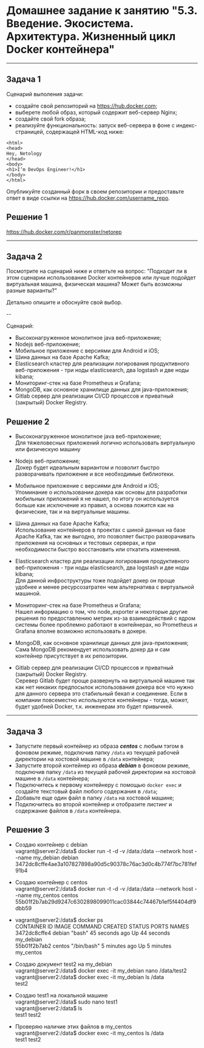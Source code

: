 
# Домашнее задание к занятию "5.3. Введение. Экосистема. Архитектура. Жизненный цикл Docker контейнера"

---
## Задача 1

Сценарий выполения задачи:

- создайте свой репозиторий на https://hub.docker.com;
- выберете любой образ, который содержит веб-сервер Nginx;
- создайте свой fork образа;
- реализуйте функциональность:
запуск веб-сервера в фоне с индекс-страницей, содержащей HTML-код ниже:
```
<html>
<head>
Hey, Netology
</head>
<body>
<h1>I’m DevOps Engineer!</h1>
</body>
</html>
```
Опубликуйте созданный форк в своем репозитории и предоставьте ответ в виде ссылки на https://hub.docker.com/username_repo.

## Решение 1

https://hub.docker.com/r/panmonster/netorep

---
## Задача 2

Посмотрите на сценарий ниже и ответьте на вопрос:
"Подходит ли в этом сценарии использование Docker контейнеров или лучше подойдет виртуальная машина, физическая машина? Может быть возможны разные варианты?"

Детально опишите и обоснуйте свой выбор.

--

Сценарий:

- Высоконагруженное монолитное java веб-приложение;
- Nodejs веб-приложение;
- Мобильное приложение c версиями для Android и iOS;
- Шина данных на базе Apache Kafka;
- Elasticsearch кластер для реализации логирования продуктивного веб-приложения - три ноды elasticsearch, два logstash и две ноды kibana;
- Мониторинг-стек на базе Prometheus и Grafana;
- MongoDB, как основное хранилище данных для java-приложения;
- Gitlab сервер для реализации CI/CD процессов и приватный (закрытый) Docker Registry.

## Решение 2

- Высоконагруженное монолитное java веб-приложение;  
Для тяжеловесных приложений логично использовать виртуальную или физическую машину

- Nodejs веб-приложение;  
Докер будет идеальным вариантом и позволит быстро разворачивать приложение и все необходимые библиотеки.

- Мобильное приложение c версиями для Android и iOS;  
Упоминание о использовании докера как основы для разработки мобильных приложений я не нашел, по итогу он используется больше как исключение из правил, а основа ложится как на физические, так и на виртуальные машины.

- Шина данных на базе Apache Kafka;  
Использование контейнеров в проектах с шиной данных на базе Apache Kafka, так же выгодно, это позволяет быстро разворачивать приложения на основных и тестовых серверах, и при необходимости быстро восстановить или откатить изменения.

- Elasticsearch кластер для реализации логирования продуктивного веб-приложения - три ноды elasticsearch, два logstash и две ноды kibana;  
Для данной инфроструктуры тоже подойдет докер он проще удобнее и менее ресурсозатратен чем альтернатива с виртуальной машиной.

- Мониторинг-стек на базе Prometheus и Grafana;  
Нашел информацию о том, что node_exporter и некоторые другие решения по предоставлению метрик из-за взаимодействий с ядром системы более проблемно работают в контейнерах, но Prometheus и Grafana вполне возможно использовать в докере.

- MongoDB, как основное хранилище данных для java-приложения;  
Сама MongoDB рекомендует использовать докер да и сам контейнер присутствует в их репозитории.

- Gitlab сервер для реализации CI/CD процессов и приватный (закрытый) Docker Registry.  
Серевер Gitlab будет проще развернуть на виртуальной машине так как нет никаких предпосылок использования докера все что нужно для данного сервера это стабильный бекап и соединение.
Если в компании повсеместно используются контейнеры - тогда, может, будет удобней Docker, т.к. инженерам это будет привычней.

---
## Задача 3

- Запустите первый контейнер из образа ***centos*** c любым тэгом в фоновом режиме, подключив папку ```/data``` из текущей рабочей директории на хостовой машине в ```/data``` контейнера;
- Запустите второй контейнер из образа ***debian*** в фоновом режиме, подключив папку ```/data``` из текущей рабочей директории на хостовой машине в ```/data``` контейнера;
- Подключитесь к первому контейнеру с помощью ```docker exec``` и создайте текстовый файл любого содержания в ```/data```;
- Добавьте еще один файл в папку ```/data``` на хостовой машине;
- Подключитесь во второй контейнер и отобразите листинг и содержание файлов в ```/data``` контейнера.

## Решение 3

- Создаю контейнер с debian  
vagrant@server2:/data$ docker run -t -d -v /data:/data --network host --name my_debian debian  
3472dc8cffe4ae3a107827898a90d5c90378c76ac3d0c4b774f7bc781fef91b4  

- Создаю контейнер с centos  
vagrant@server2:/data$ docker run -t -d -v /data:/data --network host --name my_centos centos  
55b01f2b7ab29d9247c6302898099011cac03844c74467b1ef5f4404df9dbb59  

- vagrant@server2:/data$ docker ps  
CONTAINER ID   IMAGE     COMMAND       CREATED          STATUS          PORTS     NAMES  
3472dc8cffe4   debian    "bash"        45 seconds ago   Up 44 seconds             my_debian  
55b01f2b7ab2   centos    "/bin/bash"   5 minutes ago    Up 5 minutes              my_centos  

- Создаю документ test2 на my_debian  
vagrant@server2:/data$ docker exec -it my_debian nano /data/test2  
vagrant@server2:/data$ docker exec -it my_debian ls /data  
test2

- Создаю test1 на локальной машине  
vagrant@server2:/data$ sudo nano test1  
vagrant@server2:/data$ ls  
test1  test2

- Проверяю наличие этих файлов в my_centos  
vagrant@server2:/data$ docker exec -it my_centos ls /data  
test1  test2  
